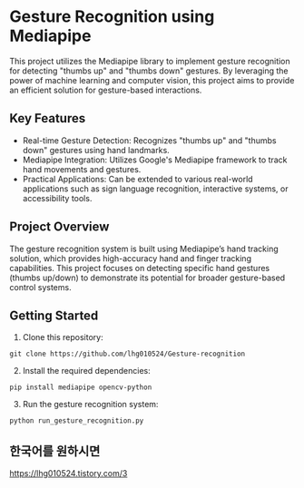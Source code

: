# Gesture Recognition using Mediapipe

This project utilizes the Mediapipe library to implement gesture recognition for detecting "thumbs up" and "thumbs down" gestures. By leveraging the power of machine learning and computer vision, this project aims to provide an efficient solution for gesture-based interactions.

## Key Features
- Real-time Gesture Detection: Recognizes "thumbs up" and "thumbs down" gestures using hand landmarks.
- Mediapipe Integration: Utilizes Google's Mediapipe framework to track hand movements and gestures.
- Practical Applications: Can be extended to various real-world applications such as sign language recognition, interactive systems, or accessibility tools.

## Project Overview
The gesture recognition system is built using Mediapipe’s hand tracking solution, which provides high-accuracy hand and finger tracking capabilities. This project focuses on detecting specific hand gestures (thumbs up/down) to demonstrate its potential for broader gesture-based control systems.

## Getting Started
1. Clone this repository:
```
git clone https://github.com/lhg010524/Gesture-recognition
```
2. Install the required dependencies:
```
pip install mediapipe opencv-python
```
3. Run the gesture recognition system:
```
python run_gesture_recognition.py
```
## 한국어를 원하시면
https://lhg010524.tistory.com/3

